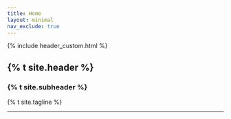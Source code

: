 ```yaml
---
title: Home
layout: minimal
nav_exclude: true
---
```


{% include header_custom.html %}

<span class="text-center">
    <h2 class="fw-700 fs-8 header"> {% t site.header %} </h2>
    <h3 class="fw-700 fs-6 header"> {% t site.subheader %} </h3>
    {% t site.tagline %}
</span>

----

[^1]: [It can take up to 10 minutes for changes to your site to publish after you push the changes to GitHub](https://docs.github.com/en/pages/setting-up-a-github-pages-site-with-jekyll/creating-a-github-pages-site-with-jekyll#creating-your-site).

[Just the Docs]: https://just-the-docs.github.io/just-the-docs/
[GitHub Pages]: https://docs.github.com/en/pages
[README]: https://github.com/just-the-docs/just-the-docs-template/blob/main/README.md
[Jekyll]: https://jekyllrb.com
[GitHub Pages / Actions workflow]: https://github.blog/changelog/2022-07-27-github-pages-custom-github-actions-workflows-beta/
[use this template]: https://github.com/just-the-docs/just-the-docs-template/generate
